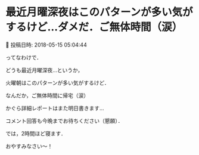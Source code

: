 # 最近月曜深夜はこのパターンが多い気がするけど…ダメだ．ご無体時間（涙）

📅 投稿日時: 2018-05-15 05:04:44

ってなわけで．


どうも最近月曜深夜…というか，


火曜朝はこのパターンが多い気がするけど．





なんだか，ご無体時間に帰宅（涙）





かぐら詳細レポートはまた明日書きます…





コメント回答も今晩までお待ちください（懇願）．





では，2時間ほど寝ます．


おやすみなさい～！

